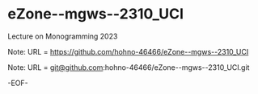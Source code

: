 # eZone--mgws--2310_UCI

Lecture on Monogramming 2023



Note: URL = https://github.com/hohno-46466/eZone--mgws--2310_UCI

Note: URL = git@github.com:hohno-46466/eZone--mgws--2310_UCI.git

-EOF-

